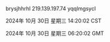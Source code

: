 brysjhhrhl 219.139.197.74 yqqlmgsycl

2024年 10月 30日 星期三 14:20:02 CST

2024年 10月 30日 星期三 06:20:02 GMT
